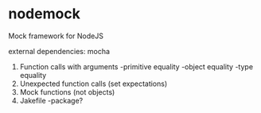 nodemock
========

Mock framework for NodeJS

external dependencies:
mocha

1. Function calls with arguments
	-primitive equality
	-object equality
	-type equality
2. Unexpected function calls (set expectations)
3. Mock functions (not objects)
4. Jakefile
  -package?
